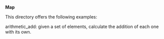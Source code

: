 **Map**

This directory offers the following examples:

  arithmetic_add: given a set of elements, calculate the addition of each one with its own.